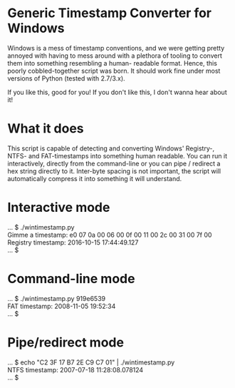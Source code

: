 # Generic Timestamp Converter for Windows

Windows is a mess of timestamp conventions, and we were getting pretty annoyed with having to
mess around with a plethora of tooling to convert them into something resembling a human-
readable format. Hence, this poorly cobbled-together script was born. It should work fine under
most versions of Python (tested with 2.7/3.x).

If you like this, good for you!
If you don't like this, I don't wanna hear about it!

# What it does

This script is capable of detecting and converting Windows' Registry-, NTFS- and FAT-timestamps
into something human readable. You can run it interactively, directly from the command-line or
you can pipe / redirect a hex string directly to it. Inter-byte spacing is not important, the
script will automatically compress it into something it will understand.

# Interactive mode

... $ ./wintimestamp.py  
Gimme a timestamp: e0 07 0a 00 06 00 0f 00  11 00 2c 00 31 00 7f 00  
Registry timestamp: 2016-10-15 17:44:49.127  
... $  

# Command-line mode

... $ ./wintimestamp.py 919e6539  
FAT timestamp: 2008-11-05 19:52:34  
... $

# Pipe/redirect mode

... $ echo "C2 3F 17 B7 2E C9 C7 01" | ./wintimestamp.py  
NTFS timestamp: 2007-07-18 11:28:08.078124  
... $  
